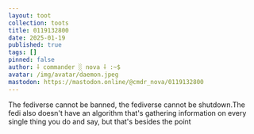 ```yaml
---
layout: toot
collection: toots
title: 0119132800
date: 2025-01-19
published: true
tags: []
pinned: false
author: ⸸ commander ░ nova ⸸ :~$
avatar: /img/avatar/daemon.jpeg
mastodon: https://mastodon.online/@cmdr_nova/0119132800
---
```


The fediverse cannot be banned, the fediverse cannot be shutdown.The fedi also doesn't have an algorithm that's gathering information on every single thing you do and say, but that's besides the point
